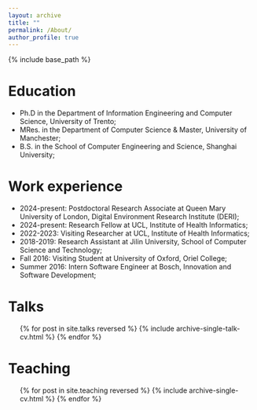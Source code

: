 ```yaml
---
layout: archive
title: ""
permalink: /About/
author_profile: true
---
```


{% include base_path %}


Education
======
* Ph.D in the Department of Information Engineering and Computer Science, University of Trento;
* MRes. in the Department of Computer Science & Master, University of Manchester;
* B.S. in the School of Computer Engineering and Science, Shanghai University;

Work experience
======
* 2024-present: Postdoctoral Research Associate at Queen Mary University of London, Digital Environment Research Institute (DERI);
* 2024-present: Research Fellow at UCL, Institute of Health Informatics;
* 2022-2023: Visiting Researcher at UCL, Institute of Health Informatics;
* 2018-2019: Research Assistant at Jilin University, School of Computer Science and Technology;
* Fall 2016: Visiting Student at University of Oxford, Oriel College;
* Summer 2016: Intern Software Engineer at Bosch, Innovation and Software Development;

<!-- Skills
======
* Skill 1
* Skill 2 -->


<!-- Publications
======
  <ul>{% for post in site.publications reversed %}
    {% include archive-single-cv.html %}
  {% endfor %}</ul> -->
  
Talks
======
  <ul>{% for post in site.talks reversed %}
    {% include archive-single-talk-cv.html  %}
  {% endfor %}</ul>
  
Teaching
======
  <ul>{% for post in site.teaching reversed %}
    {% include archive-single-cv.html %}
  {% endfor %}</ul>

